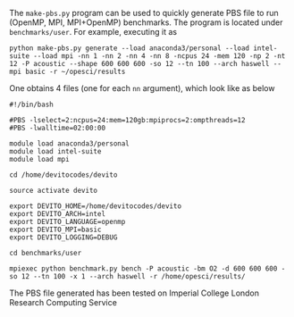 The `make-pbs.py` program can be used to quickly generate PBS file to run (OpenMP, MPI, MPI+OpenMP) benchmarks. The program is located under `benchmarks/user`. For example, executing it as

`python make-pbs.py generate --load anaconda3/personal --load intel-suite --load mpi -nn 1 -nn 2 -nn 4 -nn 8 -ncpus 24 -mem 120 -np 2 -nt 12 -P acoustic --shape 600 600 600 -so 12 --tn 100 --arch haswell --mpi basic -r ~/opesci/results`

One obtains 4 files (one for each `nn` argument), which look like as below

```
#!/bin/bash

#PBS -lselect=2:ncpus=24:mem=120gb:mpiprocs=2:ompthreads=12
#PBS -lwalltime=02:00:00

module load anaconda3/personal
module load intel-suite
module load mpi

cd /home/devitocodes/devito

source activate devito

export DEVITO_HOME=/home/devitocodes/devito
export DEVITO_ARCH=intel
export DEVITO_LANGUAGE=openmp
export DEVITO_MPI=basic
export DEVITO_LOGGING=DEBUG

cd benchmarks/user

mpiexec python benchmark.py bench -P acoustic -bm O2 -d 600 600 600 -so 12 --tn 100 -x 1 --arch haswell -r /home/opesci/results/
```

The PBS file generated has been tested on Imperial College London Research Computing Service 
